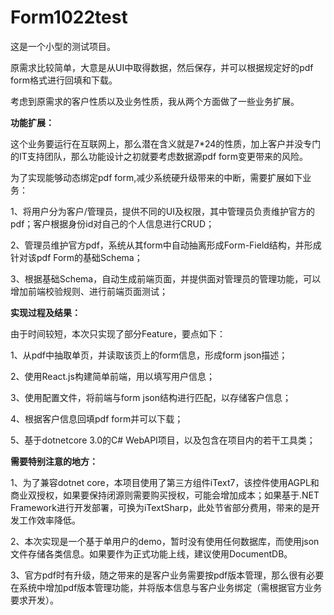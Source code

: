 # Form1022test

这是一个小型的测试项目。

原需求比较简单，大意是从UI中取得数据，然后保存，并可以根据规定好的pdf form格式进行回填和下载。

考虑到原需求的客户性质以及业务性质，我从两个方面做了一些业务扩展。

**功能扩展：**

这个业务要运行在互联网上，那么潜在含义就是7*24的性质，加上客户并没专门的IT支持团队，那么功能设计之初就要考虑数据源pdf form变更带来的风险。

为了实现能够动态绑定pdf form,减少系统硬升级带来的中断，需要扩展如下业务：

1、将用户分为客户/管理员，提供不同的UI及权限，其中管理员负责维护官方的pdf；客户根据身份id对自己的个人信息进行CRUD；

2、管理员维护官方pdf，系统从其form中自动抽离形成Form-Field结构，并形成针对该pdf Form的基础Schema；

3、根据基础Schema，自动生成前端页面，并提供面对管理员的管理功能，可以增加前端校验规则、进行前端页面测试；

**实现过程及结果：**

由于时间较短，本次只实现了部分Feature，要点如下：

1、从pdf中抽取单页，并读取该页上的form信息，形成form json描述；

2、使用React.js构建简单前端，用以填写用户信息；

3、使用配置文件，将前端与form json结构进行匹配，以存储客户信息；

4、根据客户信息回填pdf form并可以下载；

5、基于dotnetcore 3.0的C# WebAPI项目，以及包含在项目内的若干工具类；

**需要特别注意的地方：**

1、为了兼容dotnet core，本项目使用了第三方组件iText7，该控件使用AGPL和商业双授权，如果要保持闭源则需要购买授权，可能会增加成本；如果基于.NET Framework进行开发部署，可换为iTextSharp，此处节省部分费用，带来的是开发工作效率降低。

2、本次实现是一个基于单用户的demo，暂时没有使用任何数据库，而使用json文件存储各类信息。如果要作为正式功能上线，建议使用DocumentDB。

3、官方pdf时有升级，随之带来的是客户业务需要按pdf版本管理，那么很有必要在系统中增加pdf版本管理功能，并将版本信息与客户业务绑定（需根据官方业务要求开发）。